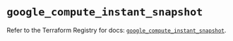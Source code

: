 # `google_compute_instant_snapshot`

Refer to the Terraform Registry for docs: [`google_compute_instant_snapshot`](https://registry.terraform.io/providers/hashicorp/google/6.50.0/docs/resources/compute_instant_snapshot).
